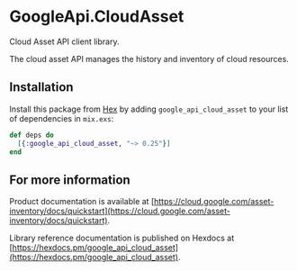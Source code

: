 # GoogleApi.CloudAsset

Cloud Asset API client library.

The cloud asset API manages the history and inventory of cloud resources.

## Installation

Install this package from [Hex](https://hex.pm) by adding
`google_api_cloud_asset` to your list of dependencies in `mix.exs`:

```elixir
def deps do
  [{:google_api_cloud_asset, "~> 0.25"}]
end
```

## For more information

Product documentation is available at [https://cloud.google.com/asset-inventory/docs/quickstart](https://cloud.google.com/asset-inventory/docs/quickstart).

Library reference documentation is published on Hexdocs at
[https://hexdocs.pm/google_api_cloud_asset](https://hexdocs.pm/google_api_cloud_asset).
